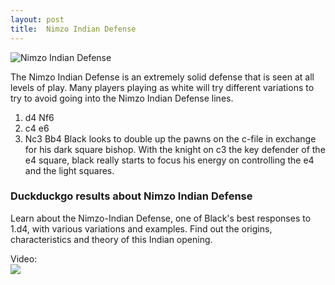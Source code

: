 ```yaml
---
layout: post
title:  Nimzo Indian Defense
---
```



![Nimzo Indian Defense](https://www.thechesswebsite.com/wp-content/uploads/2012/07/nimzo-indian-defense-big.jpg)

The Nimzo Indian Defense is an extremely solid defense that is seen at all levels of play. Many players playing as white will try different variations to try to avoid going into the Nimzo Indian Defense lines.
1. d4 Nf6
2. c4 e6
3. Nc3 Bb4
Black looks to double up the pawns on the c-file in exchange for his dark square bishop. With the knight on c3 the key defender of the e4 square, black really starts to focus his energy on controlling the e4 and the light squares.


### Duckduckgo results about Nimzo Indian Defense

Learn about the Nimzo-Indian Defense, one of Black's best responses to 1.d4, with various variations and examples. Find out the origins, characteristics and theory of this Indian opening.

Video:  
[![](https://tse3.mm.bing.net/th?id=OVP.fIxTbhMxTo5WnY2QRydJTwHgFo&pid=Api)](https://www.youtube.com/watch?v=3MmkKLWjKZ0)

